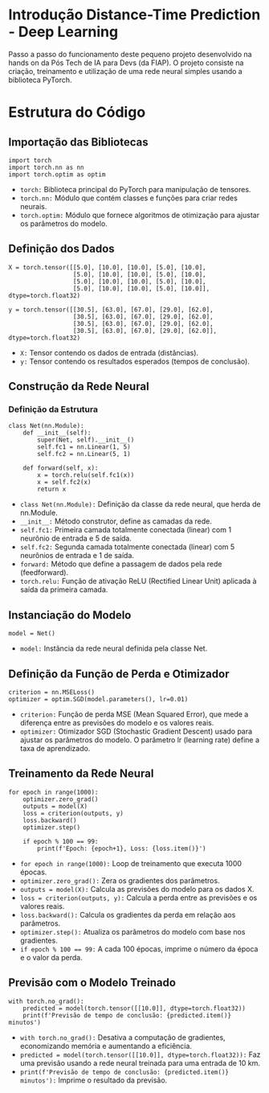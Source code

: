 # Introdução Distance-Time Prediction - Deep Learning
Passo a passo do funcionamento deste pequeno projeto desenvolvido na hands on da Pós Tech de IA para Devs (da FIAP). 
O projeto consiste na criação, treinamento e utilização de uma rede neural simples usando a biblioteca PyTorch. 

# Estrutura do Código

## Importação das Bibliotecas
```
import torch
import torch.nn as nn
import torch.optim as optim
``` 
- `torch:` Biblioteca principal do PyTorch para manipulação de tensores.
- `torch.nn:` Módulo que contém classes e funções para criar redes neurais.
- `torch.optim:` Módulo que fornece algoritmos de otimização para ajustar os parâmetros do modelo.

## Definição dos Dados
```
X = torch.tensor([[5.0], [10.0], [10.0], [5.0], [10.0],
                  [5.0], [10.0], [10.0], [5.0], [10.0],
                  [5.0], [10.0], [10.0], [5.0], [10.0],
                  [5.0], [10.0], [10.0], [5.0], [10.0]], dtype=torch.float32)

y = torch.tensor([[30.5], [63.0], [67.0], [29.0], [62.0],
                  [30.5], [63.0], [67.0], [29.0], [62.0], 
                  [30.5], [63.0], [67.0], [29.0], [62.0], 
                  [30.5], [63.0], [67.0], [29.0], [62.0]], dtype=torch.float32)
```
- `X:` Tensor contendo os dados de entrada (distâncias).
- `y:` Tensor contendo os resultados esperados (tempos de conclusão).

## Construção da Rede Neural
### Definição da Estrutura

```
class Net(nn.Module):
    def __init__(self):
        super(Net, self).__init__()
        self.fc1 = nn.Linear(1, 5)
        self.fc2 = nn.Linear(5, 1)

    def forward(self, x):
        x = torch.relu(self.fc1(x))
        x = self.fc2(x)
        return x
```
- `class Net(nn.Module):` Definição da classe da rede neural, que herda de nn.Module.
- `__init__:` Método construtor, define as camadas da rede.
- `self.fc1:` Primeira camada totalmente conectada (linear) com 1 neurônio de entrada e 5 de saída.
- `self.fc2:` Segunda camada totalmente conectada (linear) com 5 neurônios de entrada e 1 de saída.
- `forward:` Método que define a passagem de dados pela rede (feedforward).
- `torch.relu:` Função de ativação ReLU (Rectified Linear Unit) aplicada à saída da primeira camada.

## Instanciação do Modelo

```
model = Net()
```
- `model:` Instância da rede neural definida pela classe Net.

## Definição da Função de Perda e Otimizador

```
criterion = nn.MSELoss()
optimizer = optim.SGD(model.parameters(), lr=0.01)
```
- `criterion:` Função de perda MSE (Mean Squared Error), que mede a diferença entre as previsões do modelo e os valores reais.
- `optimizer:` Otimizador SGD (Stochastic Gradient Descent) usado para ajustar os parâmetros do modelo. O parâmetro lr (learning rate) define a taxa de aprendizado.

## Treinamento da Rede Neural

```
for epoch in range(1000):
    optimizer.zero_grad()
    outputs = model(X)
    loss = criterion(outputs, y)
    loss.backward()
    optimizer.step()

    if epoch % 100 == 99:
        print(f'Epoch: {epoch+1}, Loss: {loss.item()}')
```
- `for epoch in range(1000):` Loop de treinamento que executa 1000 épocas.
- `optimizer.zero_grad():` Zera os gradientes dos parâmetros.
- `outputs = model(X):` Calcula as previsões do modelo para os dados X.
- `loss = criterion(outputs, y):` Calcula a perda entre as previsões e os valores reais.
- `loss.backward():` Calcula os gradientes da perda em relação aos parâmetros.
- `optimizer.step():` Atualiza os parâmetros do modelo com base nos gradientes.
- `if epoch % 100 == 99:` A cada 100 épocas, imprime o número da época e o valor da perda.

## Previsão com o Modelo Treinado

```
with torch.no_grad():
    predicted = model(torch.tensor([[10.0]], dtype=torch.float32))
    print(f'Previsão de tempo de conclusão: {predicted.item()} minutos')
```
- `with torch.no_grad():` Desativa a computação de gradientes, economizando memória e aumentando a eficiência.
- `predicted = model(torch.tensor([[10.0]], dtype=torch.float32)):` Faz uma previsão usando a rede neural treinada para uma entrada de 10 km.
- `print(f'Previsão de tempo de conclusão: {predicted.item()} minutos'):` Imprime o resultado da previsão.
